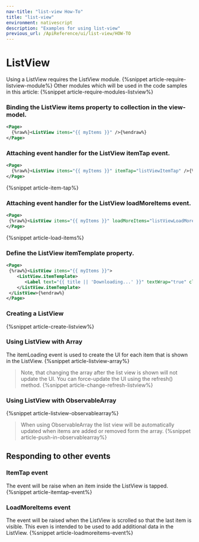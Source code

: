 ```yaml
---
nav-title: "list-view How-To"
title: "list-view"
environment: nativescript
description: "Examples for using list-view"
previous_url: /ApiReference/ui/list-view/HOW-TO
---
```

# ListView
Using a ListView requires the ListView module.
{%snippet article-require-listview-module%}
Other modules which will be used in the code samples in this article:
{%snippet article-require-modules-listview%}
### Binding the ListView items property to collection in the view-model.
``` XML
<Page>
  {%raw%}<ListView items="{{ myItems }}" />{%endraw%}
</Page>
```
### Attaching event handler for the ListView itemTap event.
``` XML
<Page>
  {%raw%}<ListView items="{{ myItems }}" itemTap="listViewItemTap" />{%endraw%}
</Page>
```
{%snippet article-item-tap%}
### Attaching event handler for the ListView loadMoreItems event.
``` XML
<Page>
 {%raw%}<ListView items="{{ myItems }}" loadMoreItems="listViewLoadMoreItems" />{%endraw%}
</Page>
```
{%snippet article-load-items%}
### Define the ListView itemTemplate property.
``` XML
<Page>
 {%raw%}<ListView items="{{ myItems }}">
    <ListView.itemTemplate>
       <Label text="{{ title || 'Downloading...' }}" textWrap="true" class="title" />
    </ListView.itemTemplate>
 </ListView>{%endraw%}
</Page>
```
### Creating a ListView
{%snippet article-create-listview%}
### Using ListView with Array
The itemLoading event is used to create the UI for each item that is shown in the ListView.
{%snippet article-listview-array%}

> Note, that changing the array after the list view is shown will not update the UI.
You can force-update the UI using the refresh() method.
{%snippet article-change-refresh-listview%}

### Using ListView with ObservableArray
{%snippet article-listview-observablearray%}

> When using ObservableArray the list view will be automatically updated when items are added or removed form the array.
{%snippet article-push-in-observablearray%}

## Responding to other events
### ItemTap event
The event will be raise when an item inside the ListView is tapped.
{%snippet article-itemtap-event%}
### LoadMoreItems event
The event will be raised when the ListView is scrolled so that the last item is visible.
This even is intended to be used to add additional data in the ListView.
{%snippet article-loadmoreitems-event%}
